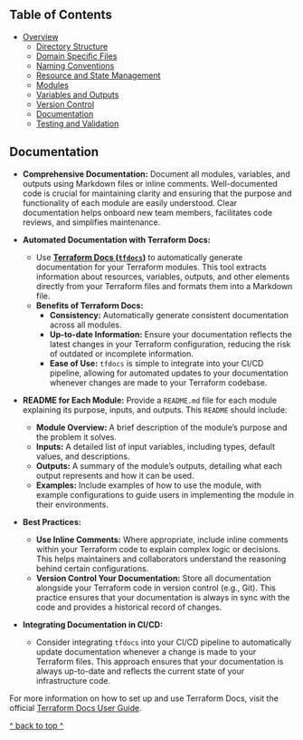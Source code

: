 ## Table of Contents

- [Overview](../README.md)
  - [Directory Structure](./directory_structure.md)
  - [Domain Specific Files](./domain_specific_files.md)
  - [Naming Conventions](./naming_conventions.md#naming-conventions)
  - [Resource and State Management](./resource_and_state_management.md)
  - [Modules](./module.md)
  - [Variables and Outputs](./variables_and_outputs.md)
  - [Version Control](./version_control.md)
  - [Documentation](./documentation.md)
  - [Testing and Validation](./testing_and_validation.md)

## Documentation

- **Comprehensive Documentation:** Document all modules, variables, and outputs using Markdown files or inline comments. Well-documented code is crucial for maintaining clarity and ensuring that the purpose and functionality of each module are easily understood. Clear documentation helps onboard new team members, facilitates code reviews, and simplifies maintenance.

- **Automated Documentation with Terraform Docs:** 
  - Use **[Terraform Docs (`tfdocs`)](https://terraform-docs.io/user-guide/introduction/)** to automatically generate documentation for your Terraform modules. This tool extracts information about resources, variables, outputs, and other elements directly from your Terraform files and formats them into a Markdown file. 
  - **Benefits of Terraform Docs:**
    - **Consistency:** Automatically generate consistent documentation across all modules.
    - **Up-to-date Information:** Ensure your documentation reflects the latest changes in your Terraform configuration, reducing the risk of outdated or incomplete information.
    - **Ease of Use:** `tfdocs` is simple to integrate into your CI/CD pipeline, allowing for automated updates to your documentation whenever changes are made to your Terraform codebase.

- **README for Each Module:** Provide a `README.md` file for each module explaining its purpose, inputs, and outputs. This `README` should include:
  - **Module Overview:** A brief description of the module’s purpose and the problem it solves.
  - **Inputs:** A detailed list of input variables, including types, default values, and descriptions.
  - **Outputs:** A summary of the module’s outputs, detailing what each output represents and how it can be used.
  - **Examples:** Include examples of how to use the module, with example configurations to guide users in implementing the module in their environments.

- **Best Practices:**
  - **Use Inline Comments:** Where appropriate, include inline comments within your Terraform code to explain complex logic or decisions. This helps maintainers and collaborators understand the reasoning behind certain configurations.
  - **Version Control Your Documentation:** Store all documentation alongside your Terraform code in version control (e.g., Git). This practice ensures that your documentation is always in sync with the code and provides a historical record of changes.

- **Integrating Documentation in CI/CD:**
  - Consider integrating `tfdocs` into your CI/CD pipeline to automatically update documentation whenever a change is made to your Terraform files. This approach ensures that your documentation is always up-to-date and reflects the current state of your infrastructure code.

For more information on how to set up and use Terraform Docs, visit the official [Terraform Docs User Guide](https://terraform-docs.io/user-guide/introduction/).

[^ back to top ^](#table-of-contents)